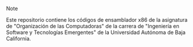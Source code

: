 
> [!NOTE]
Este repositorio contiene los códigos de ensamblador x86 de la asignatura de "Organización de las Computadoras" de la carrera de "Ingeniería en Software y Tecnologías Emergentes" de la Universidad Autónoma de Baja California.

